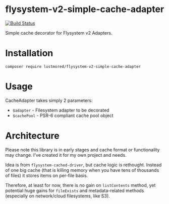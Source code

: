# flysystem-v2-simple-cache-adapter

[![Build Status](https://travis-ci.com/Lustmored/flysystem-v2-simple-cache-adapter.svg?branch=main)](https://travis-ci.com/Lustmored/flysystem-v2-simple-cache-adapter)

Simple cache decorator for Flysystem v2 Adapters.

# Installation

`composer require lustmored/flysystem-v2-simple-cache-adapter`

# Usage

CacheAdapter takes simply 2 parameters:

* `$adapter` - Filesystem adapter to be decorated
* `$cachePool` - PSR-6 compliant cache pool object

# Architecture

Please note this library is in early stages and cache format or functionality may change. I've created it for my own project and needs.

Idea is from `flysystem-cached-driver`, but cache logic is rethought. Instead of one big cache (that is killing memory when you have tens of thousands of files) it stores items on per-file basis.

Therefore, at least for now, there is no gain on `listContents` method, yet potential huge gains for `fileExists` and metadata-related methods (especially on network/cloud filesystems, like S3).
